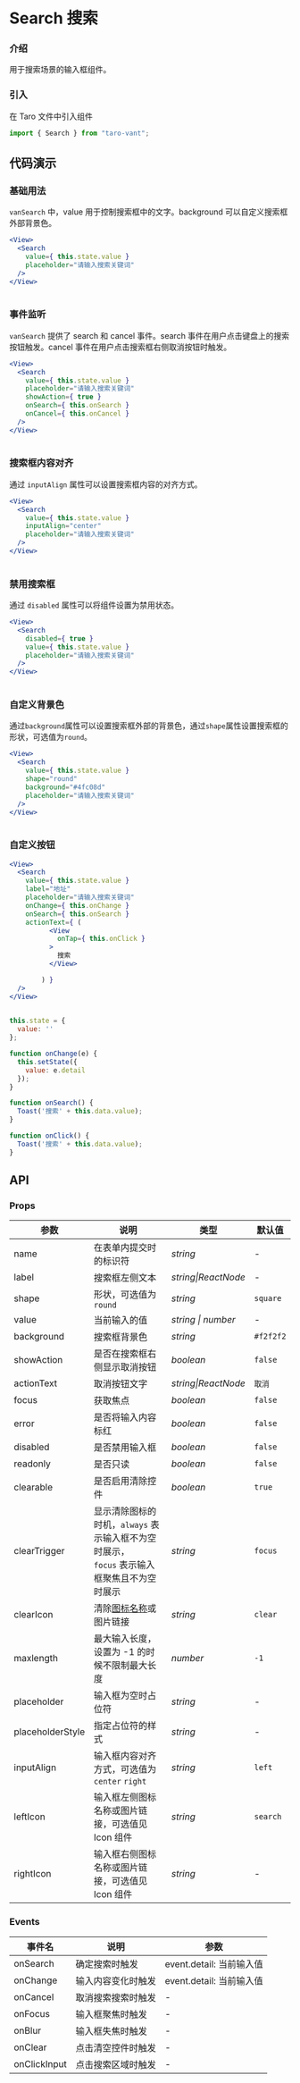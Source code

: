 # Search 搜索

### 介绍

用于搜索场景的输入框组件。

### 引入

在 Taro 文件中引入组件

```js
import { Search } from "taro-vant"; 
```

## 代码演示

### 基础用法

`vanSearch` 中，value 用于控制搜索框中的文字。background 可以自定义搜索框外部背景色。

```jsx
<View>
  <Search
    value={ this.state.value }
    placeholder="请输入搜索关键词"
  />
</View>
 
```

### 事件监听

`vanSearch` 提供了 search 和 cancel 事件。search 事件在用户点击键盘上的搜索按钮触发。cancel 事件在用户点击搜索框右侧取消按钮时触发。

```jsx
<View>
  <Search
    value={ this.state.value }
    placeholder="请输入搜索关键词"
    showAction={ true }
    onSearch={ this.onSearch }
    onCancel={ this.onCancel }
  />
</View>
 
```

### 搜索框内容对齐

通过 `inputAlign` 属性可以设置搜索框内容的对齐方式。

```jsx
<View>
  <Search
    value={ this.state.value }
    inputAlign="center"
    placeholder="请输入搜索关键词"
  />
</View>
 
```

### 禁用搜索框

通过 `disabled` 属性可以将组件设置为禁用状态。

```jsx
<View>
  <Search
    disabled={ true }
    value={ this.state.value }
    placeholder="请输入搜索关键词"
  />
</View>
 
```

### 自定义背景色

通过`background`属性可以设置搜索框外部的背景色，通过`shape`属性设置搜索框的形状，可选值为`round`。

```jsx
<View>
  <Search
    value={ this.state.value }
    shape="round"
    background="#4fc08d"
    placeholder="请输入搜索关键词"
  />
</View>
 
```

### 自定义按钮

```jsx
<View>
  <Search
    value={ this.state.value }
    label="地址"
    placeholder="请输入搜索关键词"
    onChange={ this.onChange }
    onSearch={ this.onSearch }
    actionText={ (
          <View
            onTap={ this.onClick }
          >
            搜索
          </View>

        ) }
  />
</View>
 
```

```js
this.state = {
  value: ''
};

function onChange(e) {
  this.setState({
    value: e.detail
  });
}

function onSearch() {
  Toast('搜索' + this.data.value);
}

function onClick() {
  Toast('搜索' + this.data.value);
} 
```

## API

### Props

|  参数  | 说明 | 类型 | 默认值 |
| --- | --- | --- | --- |
|  name  | 在表单内提交时的标识符 | _string_ | - |
|  label  | 搜索框左侧文本 | _string\|ReactNode_ | - |
|  shape  | 形状，可选值为 `round` | _string_ | `square` |
|  value  | 当前输入的值 | _string \| number_ | - |
|  background  | 搜索框背景色 | _string_ | `#f2f2f2` |
|  showAction  | 是否在搜索框右侧显示取消按钮 | _boolean_ | `false` |
|  actionText | 取消按钮文字 | _string\|ReactNode_ | `取消` |
|  focus  | 获取焦点 | _boolean_ | `false` |
|  error  | 是否将输入内容标红 | _boolean_ | `false` |
|  disabled  | 是否禁用输入框 | _boolean_ | `false` |
|  readonly  | 是否只读 | _boolean_ | `false` |
|  clearable  | 是否启用清除控件 | _boolean_ | `true` |
|  clearTrigger | 显示清除图标的时机，`always` 表示输入框不为空时展示，<br>`focus` 表示输入框聚焦且不为空时展示 | _string_ | `focus` |
|  clearIcon | 清除[图标名称](#/icon)或图片链接 | _string_ | `clear` |
|  maxlength  | 最大输入长度，设置为 -1 的时候不限制最大长度 | _number_ | `-1` |
|  placeholder  | 输入框为空时占位符 | _string_ | - |
|  placeholderStyle  | 指定占位符的样式 | _string_ | - |
|  inputAlign  | 输入框内容对齐方式，可选值为 `center` `right` | _string_ | `left` |
|  leftIcon  | 输入框左侧图标名称或图片链接，可选值见 Icon 组件| _string_ | `search` |
|  rightIcon  | 输入框右侧图标名称或图片链接，可选值见 Icon 组件| _string_ | - |

### Events

|  事件名            | 说明               | 参数                     |
| ---------------- | ------------------ | ------------------------ |
|  onSearch       | 确定搜索时触发     | event.detail: 当前输入值 |
|  onChange       | 输入内容变化时触发 | event.detail: 当前输入值 |
|  onCancel       | 取消搜索搜索时触发 | -                        |
|  onFocus        | 输入框聚焦时触发   | -                        |
|  onBlur         | 输入框失焦时触发   | -                        |
|  onClear        | 点击清空控件时触发 | -                        |
|  onClickInput  | 点击搜索区域时触发 | -                        |
